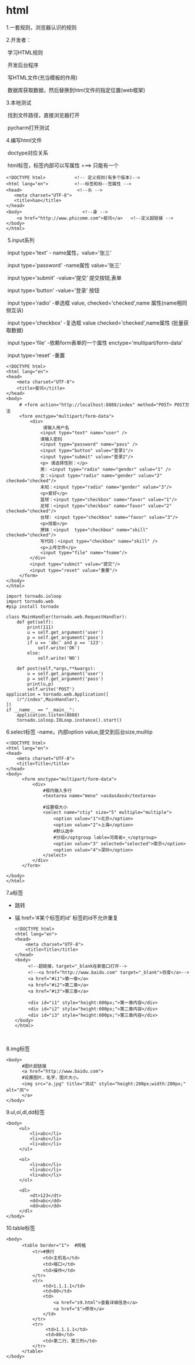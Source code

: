 
# html

1.一套规则，浏览器认识的规则

2.开发者：

​             学习HTML规则

​             开发后台程序

​                            写HTML文件(充当模板的作用)

​                             数据库获取数据，然后替换到html文件的指定位置(web框架)

3.本地测试

​           找到文件路径，直接浏览器打开

​            pycharm打开测试

4.编写html文件

​            doctype对应关系

​             html标签，标签内部可以写属性 ===>  只能有一个

 ```
<!DOCTYPE html>           <!-- 定义规则(有多个版本)-->
<html lang="en">          <!--标签和标--签属性 -->
<head>                     <!--头 -->
    <meta charset="UTF-8">
    <title>han</title>
</head>
<body>                       <!--身 -->
     <a href="http://www.phicomm.com">斐讯</a>   <!--定义超链接 -->
</body>
</html>
 ```



​   5.input系列

​       input   type='text'                  - name属性，value='张三'

​       input   type='password'        -name属性    value='张三'

​       input type='submit'              -value=‘提交’   提交按钮,表单

​       input type='button'               -value='登录'   按钮

​        input type='radio'                 -单选框 value, checked='checked',name 属性(name相同侧互诉)

​        input type='checkbox'          -复选框 value checked='checked',name属性 (批量获取数据)

​        input type='file'                     -依赖form表单的一个属性 enctype='multipart/form-data' 

​         input type='reset'                -重置       


```
<!DOCTYPE html>
<html lang="en">
<head>
    <meta charset="UTF-8">
    <title>斐讯</title>
</head>
<body>
     # <form action="http://localhost:8888/index" method="POST> POST方法
     <form enctype="multipart/form-data">
         <div>
              请输入用户名
             <input type="text" name="user" />
             请输入密码
             <input type="password" name="pass" />
             <input type="button" value="登录1"/>
             <input type="submit" value="登录2"/>
             <p> 请选择性别：</p>
             男: <input type="radio" name="gender" value="1" />
             女：<input type="radio" name="gender" value="2" checked="checked"/>
             未知：<input type="radio" name="gender" value="3"/>
             <p>爱好</p>
             篮球：<input type="checkbox" name="favor" value="1"/>
             足球：<input type="checkbox" name="favor" value="2" checked="checked"/>
             台球: <input type="checkbox" name="favor" value="3"/>
             <p>技能</p>
             撩妹：<input  type="checkbox" name="skill" checked="checked"/>
             写代码：<input type="checkbox" name="skill" />
             <p>上传文件</p>
             <input type="file" name="fname"/>
         </div>
         <input type="submit" value="提交"/>
         <input type="reset" value="重置"/>
     </form>
</body>
</html>
```



```
import tornado.ioloop
import tornado.web
#pip install tornado

class MainHandler(tornado.web.RequestHandler):
    def get(self):
        print(111)
        u = self.get_argument('user')
        p = self.get_argument('pass')
        if u == 'abc' and p == '123':
            self.write('OK')
        else:
            self.write('NO')

    def post(self,*args,**kwargs):
        u = self.get_argument('user')
        p = self.get_argument('pass')
        print(u,p)
        self.write('POST')
application = tornado.web.Application([
    (r"/index",MainHandler),
])
if __name__ == "__main__":
    application.listen(8888)
    tornado.ioloop.IOLoop.instance().start()
```



6.select标签         -name，内部option value,提交到后台size,muiltip

```
<!DOCTYPE html>
<html lang="en">
<head>
    <meta charset="UTF-8">
    <title>Title</title>
</head>
<body>
      <form enctype="multipart/form-data">
          <div>
              #框内输入多行
              <textarea name="meno" >asdasdasd</textarea>
              
              #设置框大小
              <select name="ctiy" size="5" multiple="multiple">
                  <option value="1">北京</option>
                  <option value="2">上海</option>
                  #默认选中
                  #分组</optgroup lable=河南省>_</optgroup>
                  <option value="3" selected="selected">南京</option> 
                  <option value="4">深圳</option>
              </select>
          </div>
      </form>

</body>
</html>
```



7.a标签

- 跳转

- 锚    href='#某个标签的id' 标签的id不允许重复

  ```
  <!DOCTYPE html>
  <html lang="en">
  <head>
      <meta charset="UTF-8">
      <title>Title</title>
  </head>
  <body>
       <!--超链接，target="_blank在新窗口打开-->
       <!--<a href="http://www.baidu.com" target="_blank">百度</a>-->
       <a href="#i1">第一章</a>
       <a href="#i2">第二章</a>
       <a href="#i3">第三章</a>

       <div id="i1" style="height:600px;">第一章内容</div>
       <div id="i2" style="height:600px;">第二章内容</div>
       <div id="i3" style="height:600px;">第三章内容</div>
  </body>
  </html>
  ```

  ​


8.img标签

```
<body>
      #图片超链接
      <a href="http://www.baidu.com"> 
      #设置图片，名字，图片大小。
      <img src="a.jpg" title="测试" style="height:200px;width:200px;" alt="测">
      </a>
</body>
```

9.ul,ol,dl,dd标签

```
<body>
     <ul>
         <li>abc</li>
         <li>abc</li>
         <li>abc</li>
     </ul>

     <ol>
         <li>abc</li>
         <li>abc</li>
         <li>abc</li>
     </ol>

     <dl>
         <dt>123</dt>
         <dd>abc</dd>
         <dd>abc</dd>
     </dl>
</body>
```

10.table标签

```
<body>
      <table border="1">  #网格
          <tr>#换行
              <td>主机名</td>
              <td>端口</td>
              <td>操作</td>
          </tr>
          <tr>
              <td>1.1.1.1</td>
              <td>80</td>
              <td>
                  <a href="s9.html">查看详细信息</a>
                  <a href="$">修改</a>
              </td>
          </tr>
          <tr>
               <td>1.1.1.1</td>
               <td>80</td>
              <td>第二行，第三列</td>
          </tr>
      </table>
</body>
```